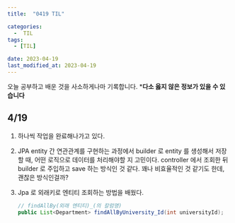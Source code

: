 ```yaml
---
title:  "0419 TIL" 

categories:
  -  TIL
tags:
  - [TIL]

date: 2023-04-19
last_modified_at: 2023-04-19
---
```


오늘 공부하고 배운 것을 사소하게나마 기록합니다. 
***다소 옳지 않은 정보가 있을 수 있습니다**

## 4/19

1. 하나씩 작업을 완료해나가고 있다. 
2. JPA entity 간 연관관계를 구현하는 과정에서 builder 로 entity 를 생성해서 저장할 때, 어떤 로직으로 데이터를 처리해야할 지 고민이다. controller 에서 조회한 뒤 builder 로 주입하고 save 하는 방식인 것 같다. 꽤나 비효율적인 것 같기도 한데, 괜찮은 방식인걸까? 
3. Jpa 로 외래키로 엔티티 조회하는 방법을 배웠다. 
    
    ```java
    // findAllBy(외래 엔티티)_(의 칼럼명)
    public List<Department> findAllByUniversity_Id(int universityId);
    ```